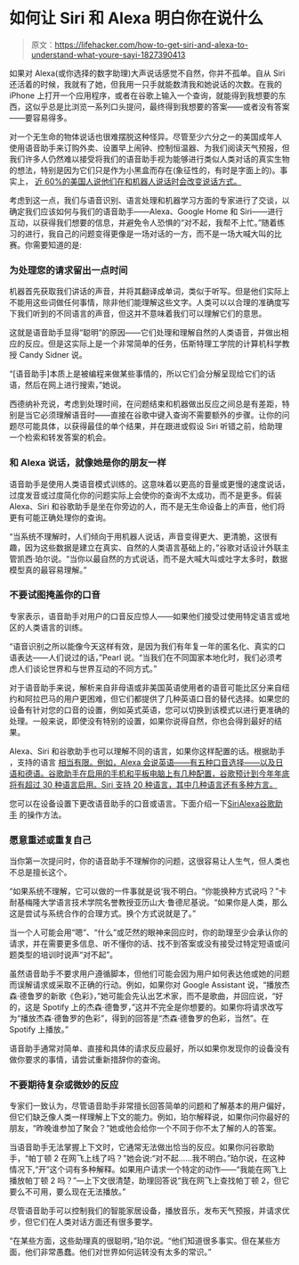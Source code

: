 # 如何让 Siri 和 Alexa 明白你在说什么

> 原文：<https://lifehacker.com/how-to-get-siri-and-alexa-to-understand-what-youre-sayi-1827390413>

如果对 Alexa(或你选择的数字助理)大声说话感觉不自然，你并不孤单。自从 Siri 还活着的时候，我就有了她，但我用一只手就能数清我和她说话的次数。在我的 iPhone 上打开一个应用程序，或者在谷歌上输入一个查询，就能得到我想要的东西，这似乎总是比浏览一系列口头提问，最终得到我想要的答案——或者没有答案——要容易得多。



对一个无生命的物体说话也很难摆脱这种怪异。尽管至少六分之一的美国成年人 使用语音助手来订购外卖、设置早上闹钟、控制恒温器、为我们阅读天气预报，但我们许多人仍然难以接受将我们的语音助手视为能够进行类似人类对话的真实生物的想法，特别是因为它们只是作为小黑盒而存在(象征性的，有时是字面上的)。事实上， [近 60%的美国人说他们在和机器人说话时会改变说话方式。](https://www.clearlink.com/blog/survey-google-duplex-technology-is-unethical/)

考虑到这一点，我们与语音识别、语言处理和机器学习方面的专家进行了交谈，以确定我们应该如何与我们的语音助手——Alexa、Google Home 和 Siri——进行互动，以获得我们想要的信息，并避免令人恐惧的“对不起，我帮不上忙。”随着练习的进行，我自己的问题变得更像是一场对话的一方，而不是一场大喊大叫的比赛。你需要知道的是:

### **为处理您的请求留出一点时间**

机器首先获取我们讲话的声音，并将其翻译成单词，类似于听写。但是他们实际上不能用这些词做任何事情，除非他们能理解这些文字。人类可以以合理的准确度写下我们听到的不同语言的声音，但这并不意味着我们可以理解它们的意思。

这就是语音助手显得“聪明”的原因——它们处理和理解自然的人类语音，并做出相应的反应。但是这实际上是一个非常简单的任务，伍斯特理工学院的计算机科学教授 Candy Sidner 说。

“[语音助手]本质上是被编程来做某些事情的，所以它们会分解呈现给它们的话语，然后在网上进行搜索，”她说。

西德纳补充说，考虑到处理时间，在问题结束和机器做出反应之间总是有差距，特别是当它必须理解语音时——直接在谷歌中键入查询不需要额外的步骤。让你的问题尽可能具体，以获得最佳的单个结果，并在跟进或假设 Siri 听错之前，给助理一个检索和转发答案的机会。

### **和 Alexa 说话，就像她是你的朋友一样**

语音助手是使用人类语音模式训练的。这意味着以更高的音量或更慢的速度说话，过度发音或过度简化你的问题实际上会使你的查询不太成功，而不是更多。假装 Alexa、Siri 和谷歌助手是坐在你旁边的人，而不是无生命设备上的声音，他们将更有可能正确处理你的查询。

“当系统不理解时，人们倾向于用机器人说话，声音变得更大、更清脆，这很有趣，因为这些数据是建立在真实、自然的人类语言基础上的，”谷歌对话设计外联主管凯西·珀尔说。“当你以最自然的方式说话，而不是大喊大叫或吐字太多时，数据模型真的最容易理解。”

### 不要试图掩盖你的口音

专家表示，语音助手对用户的口音反应惊人——如果他们接受过使用特定语言或地区的人类语言的训练。

“语音识别之所以能像今天这样有效，是因为我们有年复一年的匿名化、真实的口语表达——人们说过的话，”Pearl 说。“当我们在不同国家本地化时，我们必须考虑人们谈论世界和与世界互动的不同方式。”

对于语音助手来说，解析来自非母语或非美国英语使用者的语音可能比区分来自纽约和阿拉巴马的用户更困难，但它们都提供了几种英语口音的替代选择。如果您的设备有针对您的口音的设置，例如英式英语，您可以切换到该模式以进行更准确的处理。一般来说，即使没有特别的设置，如果你说得自然，你也会得到最好的结果。

Alexa、Siri 和谷歌助手也可以理解不同的语言，如果你这样配置的话。根据助手 ，支持的语言 [相当有限。例如，Alexa 会说英语——有五种口音选择——以及日语和德语。谷歌助手在启用的手机和平板电脑上有几种配置，谷歌预计到今年年底将有超过 30 种语言启用。Siri 支持 20 种语言，其中几种语言还有多种方言。](https://www.globalme.net/blog/language-support-voice-assistants-compared)

您可以在设备设置下更改语音助手的口音或语言。下面介绍一下[Siri](https://support.apple.com/en-us/HT208316)[Alexa](https://www.digitaltrends.com/home/how-to-change-alexas-voice/)[谷歌助手](https://support.google.com/assistant/answer/7394513?hl=en&co=GENIE.Platform=Android) 的操作方法。

### **愿意重述或重复自己**

当你第一次提问时，你的语音助手不理解你的问题，这很容易让人生气，但人类也不总是擅长这个。

“如果系统不理解，它可以做的一件事就是说‘我不明白。“你能换种方式说吗？”卡耐基梅隆大学语言技术学院名誉教授亚历山大·鲁德尼基说。“如果你是人类，那么这是尝试与系统合作的合理方式。换个方式说就是了。”

当一个人可能会用“嗯”、“什么”或茫然的眼神来回应时，你的助理至少会承认你的请求，并在需要更多信息、听不懂你的话、找不到答案或没有接受过特定短语或问题类型的培训时说声“对不起”。

虽然语音助手不要求用户遵循脚本，但他们可能会因为用户如何表达他或她的问题而误解请求或采取不正确的行动。例如，如果你对 Google Assistant 说，“播放杰森·德鲁罗的新歌《色彩》，”她可能会先认出艺术家，而不是歌曲，并回应说，“好的，这是 Spotify 上的杰森·德鲁罗，”这并不完全是你想要的。如果你将请求改写为“播放杰森·德鲁罗的色彩”，得到的回答是“杰森·德鲁罗的色彩，当然”。在 Spotify 上播放。”

语音助手通常对简单、直接和具体的请求反应最好，所以如果你发现你的设备没有做你要求的事情，请尝试重新措辞你的查询。

### **不要期待复杂或微妙的反应**

专家们一致认为，尽管语音助手非常擅长回答简单的问题和了解基本的用户偏好，但它们缺乏像人类一样理解上下文的能力。例如，珀尔解释说，如果你问你最好的朋友，“昨晚谁参加了聚会？”她或他会给你一个不同于你不太了解的人的答案。

当语音助手无法掌握上下文时，它通常无法做出恰当的反应。如果你问谷歌助手，“帕丁顿 2 在网飞上线了吗？”她会说:“对不起……我不明白。”珀尔说，在这种情况下,“开”这个词有多种解释。如果用户请求一个特定的动作——“我能在网飞上播放帕丁顿 2 吗？”—上下文很清楚，助理回答说“我在网飞上查找帕丁顿 2，但它要么不可用，要么现在无法播放。”

尽管语音助手可以控制我们的智能家居设备，播放音乐，发布天气预报，并请求优步，但它们在人类对话方面还有很多要学。

“在某些方面，这些助理真的很聪明，”珀尔说。“他们知道很多事实。但在某些方面，他们非常愚蠢。他们对世界如何运转没有太多的常识。”